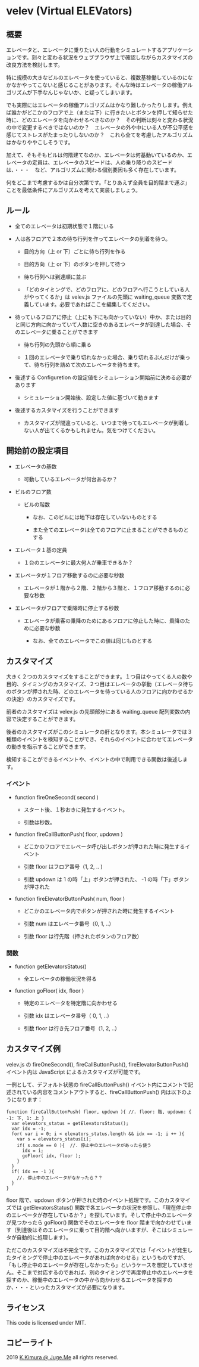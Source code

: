 # velev (Virtual ELEVators)

## 概要

エレベータと、エレベータに乗りたい人の行動をシミュレートするアプリケーションです。刻々と変わる状況をウェブブラウザ上で確認しながらカスタマイズの改良方法を検討します。

特に規模の大きなビルのエレベータを使っていると、複数基稼働しているのになかなかやってこないと感じることがあります。そんな時はエレベータの稼働アルゴリズムが下手なんじゃないか、と疑ってしまいます。

でも実際にはエレベータの稼働アルゴリズムはかなり難しかったりします。例えば誰かがどこかのフロアで上（または下）に行きたいとボタンを押して知らせた時に、どのエレベータを向かわせるべきなのか？　その判断は刻々と変わる状況の中で変更するべきではないのか？　エレベータの外や中にいる人が不公平感を感じてストレスがたまったりしないのか？　これら全てを考慮したアルゴリズムはかなりややこしそうです。

加えて、そもそもビルは何階建てなのか、エレベータは何基動いているのか、エレベータの定員は、エレベータのスピードは、人の乗り降りのスピードは、・・・　など、アルゴリズムに関わる個別要因も多く存在しています。

何をどこまで考慮するかは自分次第です。「とりあえず全員を目的階まで運ぶ」ことを最低条件にアルゴリズムを考えて実装しましょう。



## ルール

- 全てのエレベータは初期状態で１階にいる

- 人は各フロアで２本の待ち行列を作ってエレベータの到着を待つ。

  - 目的方向（上 or 下）ごとに待ち行列を作る

  - 目的方向（上 or 下）のボタンを押して待つ

  - 待ち行列へは到達順に並ぶ

  - 「どのタイミングで、どのフロアに、どのフロアへ行こうとしている人がやってくるか」は velev.js ファイルの先頭に waiting_queue 変数で定義しています。必要であればここを編集してください。

- 待っているフロアに停止（上にも下にも向かっていない）中か、または目的と同じ方向に向かっていて人数に空きのあるエレベータが到達した場合、そのエレベータに乗ることができます

  - 待ち行列の先頭から順に乗る

  - １回のエレベータで乗り切れなかった場合、乗り切れるぶんだけが乗って、待ち行列を詰めて次のエレベータを待ちます。

- 後述する Configuretion の設定値をシミュレーション開始前に決める必要があります

  - シミュレーション開始後、設定した値に基づいて動きます

- 後述するカスタマイズを行うことができます

  - カスタマイズが間違っていると、いつまで待ってもエレベータが到着しない人が出てくるかもしれません。気をつけてください。


## 開始前の設定項目

- エレベータの基数

  - 可動しているエレベータが何台あるか？

- ビルのフロア数

  - ビルの階数

    - なお、このビルには地下は存在していないものとする

    - また全てのエレベータは全てのフロアに止まることができるものとする

- エレベータ１基の定員

  - １台のエレベータに最大何人が乗車できるか？

- エレベータが１フロア移動するのに必要な秒数

  - エレベータが１階から２階、２階から３階と、１フロア移動するのに必要な秒数

- エレベータがフロアで乗降時に停止する秒数

  - エレベータが乗客の乗降のためにあるフロアに停止した時に、乗降のために必要な秒数

    - なお、全てのエレベータでこの値は同じものとする

## カスタマイズ

大きく２つのカスタマイズをすることができます。１つ目はやってくる人の数や目的、タイミングのカスタマイズ、２つ目はエレベータの挙動（エレベータ待ちのボタンが押された時、どのエレベータを待っている人のフロアに向かわせるかの決定）のカスタマイズです。

前者のカスタマイズは velev.js の先頭部分にある waiting_queue 配列変数の内容で決定することができます。

後者のカスタマイズがこのシミュレータの肝となります。本シミュレータでは３種類のイベントを検知することができ、それらのイベントに合わせてエレベータの動きを指示することができます。

検知することができるイベントや、イベントの中で利用できる関数は後述します。


### イベント

- function fireOneSecond( second )

  - スタート後、１秒おきに発生するイベント。

  - 引数は秒数。

- function fireCallButtonPush( floor, updown )

  - どこかのフロアでエレベータ呼び出しボタンが押された時に発生するイベント

  - 引数 floor はフロア番号（1, 2, .. )

  - 引数 updown は 1 の時「上」ボタンが押された、 -1 の時「下」ボタンが押された

- function fireElevatorButtonPush( num, floor )

  - どこかのエレベータ内でボタンが押された時に発生するイベント

  - 引数 num はエレベータ番号（0, 1, ..）

  - 引数 floor は行先階（押されたボタンのフロア数）


### 関数

- function getElevatorsStatus()

  - 全エレベータの稼働状況を得る

- function goFloor( idx, floor )

  - 特定のエレベータを特定階に向かわせる

  - 引数 idx はエレベータ番号（ 0, 1, ..）

  - 引数 floor は行き先フロア番号（1, 2, ..）


## カスタマイズ例

velev.js の fireOneSecond(), fireCallButtonPush(), fireElevatorButtonPush() イベント内は JavaScript によるカスタマイズが可能です。

一例として、デフォルト状態の fireCallButtonPush() イベント内にコメントで記述されている内容をコメントアウトすると、fireCallButtonPush() 内は以下のようになります：

```
function fireCallButtonPush( floor, updown ){ //. floor: 階, updown: { -1: 下, 1: 上 }
  var elevators_status = getElevatorsStatus();
  var idx = -1;
  for( var i = 0; i < elevators_status.length && idx == -1; i ++ ){
    var s = elevators_status[i];
    if( s.mode == 0 ){  //. 停止中のエレベータがあったら使う
      idx = i;
      goFloor( idx, floor );
    }
  }
  if( idx == -1 ){
    //. 停止中のエレベータがなかったら？？
  }
}
```

floor 階で、updown ボタンが押された時のイベント処理です。このカスタマイズでは getElevatorsStatus() 関数で各エレベータの状況を参照し、「現在停止中のエレベータが存在しているか？」を探しています。そして停止中のエレベータが見つかったら goFloor() 関数でそのエレベータを floor 階まで向かわせています（到達後はそのエレベータに乗って目的階へ向かいますが、そこはシミュレータが自動的に処理します）。

ただこのカスタマイズは不完全です。このカスタマイズでは「イベントが発生したタイミングで停止中のエレベータがあれば向かわせる」というものですが、「もし停止中のエレベータが存在しなかったら」というケースを想定していません。そこまで対応するのであれば、別のタイミングで再度停止中のエレベータを探すのか、稼働中のエレベータの中から向かわせるエレベータを探すのか、・・・といったカスタマイズが必要になります。


## ライセンス

This code is licensed under MIT.


## コピーライト

2019  [K.Kimura @ Juge.Me](https://github.com/dotnsf) all rights reserved.
